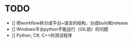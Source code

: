 # TODO

- [] 把workflow拆分成平台+语言的结构，分成build和release
- [] Windows平台python不能运行（GIL锁）的问题 
- [] Python, C#, C++的测试程序
